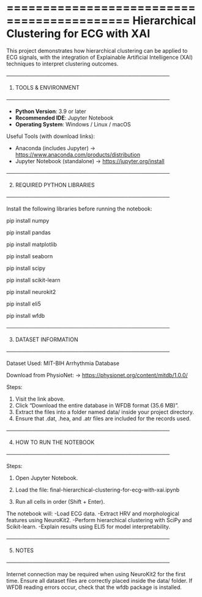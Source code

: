 ===========================================
Hierarchical Clustering for ECG with XAI
===========================================

This project demonstrates how hierarchical clustering can be applied to ECG signals, with the integration of Explainable Artificial Intelligence (XAI) techniques to interpret clustering outcomes.

───────────────────────────────────────────

1. TOOLS & ENVIRONMENT

───────────────────────────────────────────

- **Python Version**: 3.9 or later
- **Recommended IDE**: Jupyter Notebook
- **Operating System**: Windows / Linux / macOS

Useful Tools (with download links):
- Anaconda (includes Jupyter) → https://www.anaconda.com/products/distribution
- Jupyter Notebook (standalone) → https://jupyter.org/install

───────────────────────────────────────────

2. REQUIRED PYTHON LIBRARIES

───────────────────────────────────────────

Install the following libraries before running the notebook:

pip install numpy

pip install pandas

pip install matplotlib

pip install seaborn

pip install scipy

pip install scikit-learn

pip install neurokit2

pip install eli5

pip install wfdb

───────────────────────────────────────────

3. DATASET INFORMATION

───────────────────────────────────────────

Dataset Used:
MIT-BIH Arrhythmia Database

Download from PhysioNet:
→ https://physionet.org/content/mitdb/1.0.0/

Steps:

1) Visit the link above.
2) Click “Download the entire database in WFDB format (35.6 MB)”.
3) Extract the files into a folder named data/ inside your project directory.
4) Ensure that .dat, .hea, and .atr files are included for the records used.

───────────────────────────────────────────

4. HOW TO RUN THE NOTEBOOK

───────────────────────────────────────────

Steps:
1) Open Jupyter Notebook.

2) Load the file:
final-hierarchical-clustering-for-ecg-with-xai.ipynb

3) Run all cells in order (Shift + Enter).

The notebook will:
-Load ECG data.
-Extract HRV and morphological features using NeuroKit2.
-Perform hierarchical clustering with SciPy and Scikit-learn.
-Explain results using ELI5 for model interpretability.

───────────────────────────────────────────

5. NOTES

───────────────────────────────────────────


Internet connection may be required when using NeuroKit2 for the first time.
Ensure all dataset files are correctly placed inside the data/ folder.
If WFDB reading errors occur, check that the wfdb package is installed.
